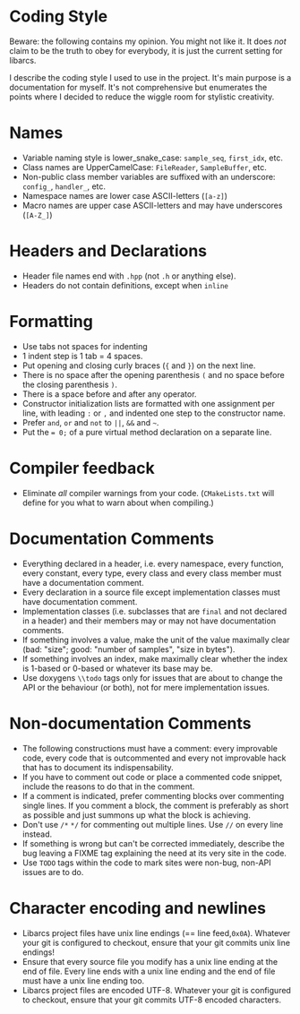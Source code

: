 # Coding Style


Beware: the following contains my opinion. You might not like it. It does *not*
claim to be the truth to obey for everybody, it is just the current setting for
libarcs.

I describe the coding style I used to use in the project. It's main purpose is a
documentation for myself. It's not comprehensive but enumerates the points where
I decided to reduce the wiggle room for stylistic creativity.


# Names

- Variable naming style is lower_snake_case: ``sample_seq``,
  ``first_idx``, etc.
- Class names are UpperCamelCase: ``FileReader``, ``SampleBuffer``, etc.
- Non-public class member variables are suffixed with an underscore:
  ``config_``, ``handler_``, etc.
- Namespace names are lower case ASCII-letters (``[a-z]``)
- Macro names are upper case ASCII-letters and may have underscores (``[A-Z_]``)


# Headers and Declarations

- Header file names end with ``.hpp`` (not ``.h`` or anything else).
- Headers do not contain definitions, except when ``inline``


# Formatting

- Use tabs not spaces for indenting
- 1 indent step is 1 tab = 4 spaces.
- Put opening and closing curly braces (``{`` and ``}``) on the next line.
- There is no space after the opening parenthesis ``(`` and no space before the
  closing parenthesis ``)``.
- There is a space before and after any operator.
- Constructor initialization lists are formatted with one assignment per line,
  with leading ``:`` or ``,`` and indented one step to the constructor name.
- Prefer ``and``, ``or`` and ``not`` to ``||``, ``&&`` and ``~``.
- Put the ``= 0;`` of a pure virtual method declaration on a separate line.


# Compiler feedback

- Eliminate *all* compiler warnings from your code. (``CMakeLists.txt`` will
  define for you what to warn about when compiling.)


# Documentation Comments

- Everything declared in a header, i.e. every namespace, every function,
  every constant, every type, every class and every class member must have a
  documentation comment.
- Every declaration in a source file except implementation classes must have
  documentation comment.
- Implementation classes (i.e. subclasses that are ``final`` and not declared in
  a header) and their members may or may not have documentation comments.
- If something involves a value, make the unit of the value maximally clear
  (bad: "size"; good: "number of samples", "size in bytes").
- If something involves an index, make maximally clear whether the index is
  1-based or 0-based or whatever its base may be.
- Use doxygens ``\\todo`` tags only for issues that are about to change the API
  or the behaviour (or both), not for mere implementation issues.


# Non-documentation Comments

- The following constructions must have a comment: every improvable code, every
  code that is outcommented and every not improvable hack that has to
  document its indispensability.
- If you have to comment out code or place a commented code snippet, include the
  reasons to do that in the comment.
- If a comment is indicated, prefer commenting blocks over commenting single
  lines. If you comment a block, the comment is preferably as short as possible
  and just summons up what the block is achieving.
- Don't use ``/*`` ``*/`` for commenting out multiple lines. Use ``//`` on
  every line instead.
- If something is wrong but can't be corrected immediately, describe the bug
  leaving a FIXME tag explaining the need at its very site in the code.
- Use ``TODO`` tags within the code to mark sites were non-bug, non-API issues
  are to do.


# Character encoding and newlines

- Libarcs project files have unix line endings (== line feed,``0x0A``). Whatever
  your git is configured to checkout, ensure that your git commits unix line
  endings!
- Ensure that every source file you modify has a unix line ending at the end of
  file. Every line ends with a unix line ending and the end of file must have
  a unix line ending too.
- Libarcs project files are encoded UTF-8. Whatever your git is configured to
  checkout, ensure that your git commits UTF-8 encoded characters.


